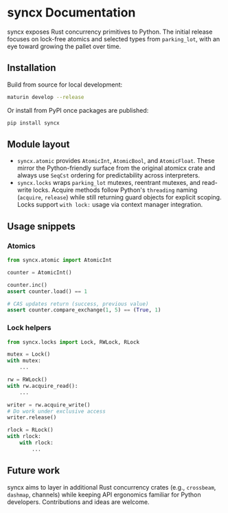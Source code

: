 # syncx Documentation

syncx exposes Rust concurrency primitives to Python. The initial release focuses on lock-free atomics and selected types from `parking_lot`, with an eye toward growing the pallet over time.

## Installation

Build from source for local development:

```bash
maturin develop --release
```

Or install from PyPI once packages are published:

```bash
pip install syncx
```

## Module layout

- `syncx.atomic` provides `AtomicInt`, `AtomicBool`, and `AtomicFloat`. These mirror the Python-friendly surface from the original atomicx crate and always use `SeqCst` ordering for predictability across interpreters.
- `syncx.locks` wraps `parking_lot` mutexes, reentrant mutexes, and read-write locks. Acquire methods follow Python's `threading` naming (`acquire`, `release`) while still returning guard objects for explicit scoping. Locks support `with lock:` usage via context manager integration.

## Usage snippets

### Atomics

```python
from syncx.atomic import AtomicInt

counter = AtomicInt()

counter.inc()
assert counter.load() == 1

# CAS updates return (success, previous value)
assert counter.compare_exchange(1, 5) == (True, 1)
```

### Lock helpers

```python
from syncx.locks import Lock, RWLock, RLock

mutex = Lock()
with mutex:
    ...

rw = RWLock()
with rw.acquire_read():
    ...

writer = rw.acquire_write()
# Do work under exclusive access
writer.release()

rlock = RLock()
with rlock:
    with rlock:
        ...
```

## Future work

syncx aims to layer in additional Rust concurrency crates (e.g., `crossbeam`, `dashmap`, channels) while keeping API ergonomics familiar for Python developers. Contributions and ideas are welcome.
